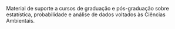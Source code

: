 Material de suporte a cursos de graduação e pós-graduação sobre estatística, probabilidade e análise de dados voltados às Ciências Ambientais.